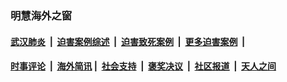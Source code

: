 
### 明慧海外之窗

####  [武汉肺炎](indexes/365.md?t=06190601) &nbsp;|&nbsp;  [迫害案例综述](indexes/328.md?t=06190601) &nbsp;|&nbsp; [迫害致死案例](indexes/277.md?t=06190601)  &nbsp;|&nbsp; [更多迫害案例](indexes/81.md?t=06190601)  &nbsp;|&nbsp; 
####  [时事评论](indexes/19.md?t=06190601) &nbsp;|&nbsp; [海外简讯](indexes/245.md?t=06190601)&nbsp;|&nbsp;  [社会支持](indexes/140.md?t=06190601) &nbsp;|&nbsp; [褒奖决议](indexes/282.md?t=06190601) &nbsp;|&nbsp; [社区报道](indexes/91.md?t=06190601)  &nbsp;|&nbsp; [天人之间](indexes/78.md?t=06190601) 

